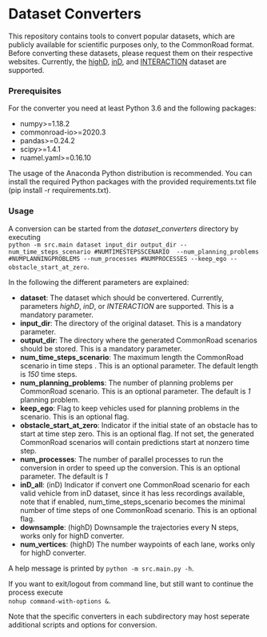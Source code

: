# Dataset Converters

This repository contains tools to convert popular datasets, which are publicly available for scientific purposes only, to the CommonRoad format. Before converting these datasets, please request them on their respective websites. Currently, the [highD](https://www.highd-dataset.com/), [inD](https://www.ind-dataset.com/), and [INTERACTION](http://interaction-dataset.com/) dataset are supported.

### Prerequisites
For the converter you need at least Python 3.6 and the following packages:
* numpy>=1.18.2
* commonroad-io>=2020.3
* pandas>=0.24.2
* scipy>=1.4.1
* ruamel.yaml>=0.16.10

The usage of the Anaconda Python distribution is recommended. 
You can install the required Python packages with the provided requirements.txt file (pip install -r requirements.txt).

### Usage
A conversion can be started from the *dataset_converters* directory by executing  
`python -m src.main dataset input_dir output_dir --num_time_steps_scenario #NUMTIMESTEPSSCENARIO 
--num_planning_problems #NUMPLANNINGPROBLEMS --num_processes #NUMPROCESSES --keep_ego --obstacle_start_at_zero`.

In the following the different parameters are explained:
* **dataset**: The dataset which should be convertered. Currently, parameters *highD*, *inD*, or *INTERACTION* are supported. 
This is a mandatory parameter.
* **input_dir**: The directory of the original dataset. This is a mandatory parameter.
* **output_dir**: The directory where the generated CommonRoad scenarios should be stored. This is a mandatory parameter.
* **num_time_steps_scenario**: The maximum length the CommonRoad scenario in time steps . This is an optional parameter. 
The default length is *150* time steps.
* **num_planning_problems**: The number of planning problems per CommonRoad scenario. This is an optional parameter. 
The default is *1* planning problem.
* **keep_ego**: Flag to keep vehicles used for planning problems in the scenario. 
This is an optional flag. 
* **obstacle_start_at_zero**: Indicator if the initial state of an obstacle has to start at time step zero. 
This is an optional flag. 
If not set, the generated CommonRoad scenarios will contain predictions start at nonzero time step.
* **num_processes**: The number of parallel processes to run the conversion in order to speed up the conversion. 
This is an optional parameter. The default is *1*
* **inD_all**: (inD) Indicator if convert one CommonRoad scenario for each valid vehicle from inD dataset, 
  since it has less recordings available, note that if enabled, num_time_steps_scenario becomes the minimal number 
  of time steps of one CommonRoad scenario. This is an optional flag. 
* **downsample**: (highD) Downsample the trajectories every N steps, works only for highD converter.
* **num_vertices**: (highD) The number waypoints of each lane, works only for highD converter.


A help message is printed by `python -m src.main.py -h`.

If you want to exit/logout from command line, but still want to continue the process execute   
`nohup command-with-options &`.

Note that the specific converters in each subdirectory may host seperate additional scripts and options for conversion.